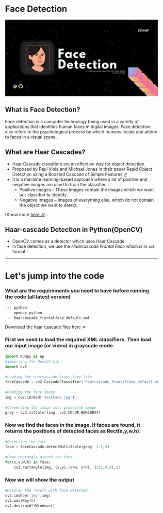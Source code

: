# Face Detection 

<img src = "https://raw.githubusercontent.com/saswatsamal/faceDetection/master/img/faceDetection.png">

## What is Face Detection?
Face detection is a computer technology being used in a variety of applications that identifies human faces in digital images. Face detection also refers to the psychological process by which humans locate and attend to faces in a visual scene.

## What are Haar Cascades?
- Haar Cascade classifiers are an effective way for object detection. 
- Proposed by Paul Viola and Michael Jones in their paper Rapid Object Detection using a Boosted Cascade of Simple Features [↗](https://www.researchgate.net/publication/3940582_Rapid_Object_Detection_using_a_Boosted_Cascade_of_Simple_Features)
- It is a machine learning-based approach where a lot of positive and negative images are used to train the classifier.
  - Positive images – These images contain the images which we want our classifier to identify.
  - Negative Images – Images of everything else, which do not contain the object we want to detect.
  
(Know more [here ↗](https://opencv-python-tutroals.readthedocs.io/en/latest/py_tutorials/py_objdetect/py_face_detection/py_face_detection.html)).

## Haar-cascade Detection in Python(OpenCV)
- OpenCV comes as a detector which uses Haar Cascade.
- In face detection, we use the *Haarcascade Frontal Face* which is in `xml` format.

---

# Let's jump into the code
### What are the requirements you need to have before running the code (all latest version)
```python
--- python
--- opencv-python
--- haarcascade_frontalface_default.xml
```
Download the haar cascade files [here ↗](https://raw.githubusercontent.com/saswatsamal/faceDetection/master/haarcascade_frontalface_default.xml)

### First we need to load the required XML classifiers. Then load our input image (or video) in grayscale mode.
```python
import numpy as np
#importing the OpenCV Lib
import cv2

#Loading the haarcascade front face file
faceCascade = cv2.CascadeClassifier('haarcascade_frontalface_default.xml')

#Reading the face image
img = cv2.imread('testFace.jpg')

#Converting the image into grayscale image
gray = cv2.cvtColor(img, cv2.COLOR_BGR2GRAY)
```
### Now we find the faces in the image. If faces are found, it returns the positions of detected faces as Rect(x,y,w,h).
```python
#Detecting the face
face = faceCascade.detectMultiScale(gray, 1.1,4)

#Draw rectangle around the face
for(x,y,w,h) in face:
    cv2.rectangle(img, (x,y),(x+w, y+h), (255,0,0),2)
```
### Now we will show the output
```python
#Display the result with face detected
cv2.imshow('img',img)
cv2.waitKey(0)
cv2.destroyAllWindows()
```
